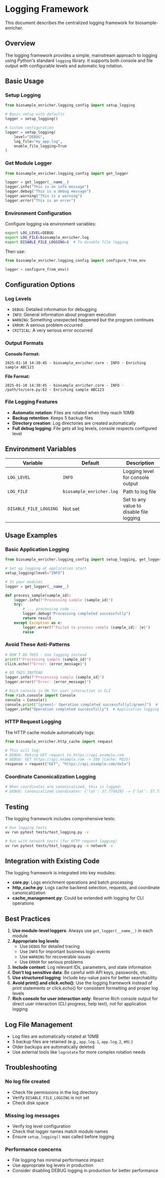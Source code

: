 # Logging Framework

This document describes the centralized logging framework for biosample-enricher.

## Overview

The logging framework provides a simple, mainstream approach to logging using Python's standard `logging` library. It supports both console and file output with configurable levels and automatic log rotation.

## Basic Usage

### Setup Logging

```python
from biosample_enricher.logging_config import setup_logging

# Basic setup with defaults
logger = setup_logging()

# Custom configuration
logger = setup_logging(
    level="DEBUG",
    log_file="my_app.log",
    enable_file_logging=True
)
```

### Get Module Logger

```python
from biosample_enricher.logging_config import get_logger

logger = get_logger(__name__)
logger.info("This is an info message")
logger.debug("This is a debug message")
logger.warning("This is a warning")
logger.error("This is an error")
```

### Environment Configuration

Configure logging via environment variables:

```bash
export LOG_LEVEL=DEBUG
export LOG_FILE=biosample_enricher.log
export DISABLE_FILE_LOGGING=1  # To disable file logging
```

Then use:

```python
from biosample_enricher.logging_config import configure_from_env

logger = configure_from_env()
```

## Configuration Options

### Log Levels

- `DEBUG`: Detailed information for debugging
- `INFO`: General information about program execution
- `WARNING`: Something unexpected happened but the program continues
- `ERROR`: A serious problem occurred
- `CRITICAL`: A very serious error occurred

### Output Formats

**Console Format:**
```
2025-01-10 14:30:45 - biosample_enricher.core - INFO - Enriching sample ABC123
```

**File Format:**
```
2025-01-10 14:30:45 - biosample_enricher.core - INFO - /path/to/core.py:62 - Enriching sample ABC123
```

### File Logging Features

- **Automatic rotation**: Files are rotated when they reach 10MB
- **Backup retention**: Keeps 5 backup files
- **Directory creation**: Log directories are created automatically
- **Full debug logging**: File gets all log levels, console respects configured level

## Environment Variables

| Variable | Default | Description |
|----------|---------|-------------|
| `LOG_LEVEL` | `INFO` | Logging level for console output |
| `LOG_FILE` | `biosample_enricher.log` | Path to log file |
| `DISABLE_FILE_LOGGING` | Not set | Set to any value to disable file logging |

## Usage Examples

### Basic Application Logging

```python
from biosample_enricher.logging_config import setup_logging, get_logger

# Set up logging at application start
setup_logging(level="INFO")

# In your modules
logger = get_logger(__name__)

def process_sample(sample_id):
    logger.info(f"Processing sample {sample_id}")
    try:
        # ... processing code ...
        logger.debug("Processing completed successfully")
        return result
    except Exception as e:
        logger.error(f"Failed to process sample {sample_id}: {e}")
        raise
```

### Avoid These Anti-Patterns

```python
# DON'T DO THIS - Use logging instead
print(f"Processing sample {sample_id}")
click.echo(f"Error: {error_message}")

# DO THIS INSTEAD
logger.info(f"Processing sample {sample_id}")
logger.error(f"Error: {error_message}")

# Rich console is OK for user interaction in CLI
from rich.console import Console
console = Console()
console.print("[green]✅ Operation completed successfully[/green]")  # CLI feedback
logger.info("Operation completed successfully")  # Application logging
```

### HTTP Request Logging

The HTTP cache module automatically logs:

```python
from biosample_enricher.http_cache import request

# This will log:
# DEBUG: Making GET request to https://api.example.com
# DEBUG: GET https://api.example.com -> 200 (Cache: MISS)
response = request("GET", "https://api.example.com/data")
```

### Coordinate Canonicalization Logging

```python
# When coordinates are canonicalized, this is logged:
# DEBUG: Canonicalized coordinates: {'lat': 37.774929} -> {'lat': 37.7749}
```

## Testing

The logging framework includes comprehensive tests:

```bash
# Run logging tests
uv run pytest tests/test_logging.py -v

# Run with network tests (for HTTP request logging)
uv run pytest tests/test_logging.py -m network -v
```

## Integration with Existing Code

The logging framework is integrated into key modules:

- **core.py**: Logs enrichment operations and batch processing
- **http_cache.py**: Logs cache backend selection, requests, and coordinate canonicalization
- **cache_management.py**: Could be extended with logging for CLI operations

## Best Practices

1. **Use module-level loggers**: Always use `get_logger(__name__)` in each module
2. **Appropriate log levels**:
   - Use `DEBUG` for detailed tracing
   - Use `INFO` for important business logic events
   - Use `WARNING` for recoverable issues
   - Use `ERROR` for serious problems
3. **Include context**: Log relevant IDs, parameters, and state information
4. **Don't log sensitive data**: Be careful with API keys, passwords, etc.
5. **Use structured logging**: Include key-value pairs for better searchability
6. **Avoid print() and click.echo()**: Use the logging framework instead of print statements or click.echo() for consistent formatting and proper log levels
7. **Rich console for user interaction only**: Reserve Rich console output for direct user interaction (CLI progress, help text), not for application logging

## Log File Management

- Log files are automatically rotated at 10MB
- 5 backup files are retained (e.g., `app.log.1`, `app.log.2`, etc.)
- Older backups are automatically deleted
- Use external tools like `logrotate` for more complex rotation needs

## Troubleshooting

### No log file created
- Check file permissions in the log directory
- Verify `DISABLE_FILE_LOGGING` is not set
- Check disk space

### Missing log messages
- Verify log level configuration
- Check that logger names match module names
- Ensure `setup_logging()` was called before logging

### Performance concerns
- File logging has minimal performance impact
- Use appropriate log levels in production
- Consider disabling DEBUG logging in production for better performance
